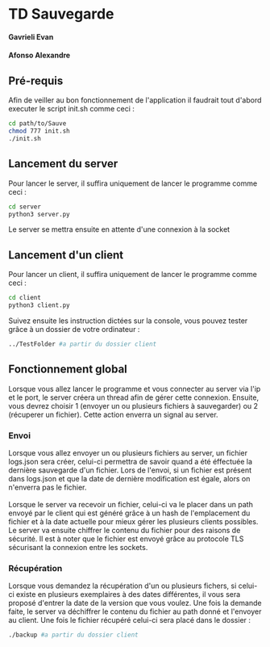 # TD Sauvegarde
#### Gavrieli Evan
#### Afonso Alexandre

## Pré-requis

Afin de veiller au bon fonctionnement de l'application il faudrait tout d'abord executer le script init.sh comme ceci :

``` sh
cd path/to/Sauve
chmod 777 init.sh
./init.sh
```

## Lancement du server
Pour lancer le server, il suffira uniquement de lancer le programme comme ceci :
``` sh 
cd server
python3 server.py
```
Le server se mettra ensuite en attente d'une connexion à la socket

## Lancement d'un client
Pour lancer un client, il suffira uniquement de lancer le programme comme ceci :
``` sh 
cd client
python3 client.py
```

Suivez ensuite les instruction dictées sur la console, vous pouvez tester grâce à un dossier de votre ordinateur :
``` sh
../TestFolder #a partir du dossier client
```

## Fonctionnement global

Lorsque vous allez lancer le programme et vous connecter au server via l'ip et le port, le server créera un thread afin de gérer cette connexion. Ensuite, vous devrez choisir 1 (envoyer un ou plusieurs fichiers à sauvegarder) ou 2 (récuperer un fichier). Cette action enverra un signal au server.

### Envoi

Lorsque vous allez envoyer un ou plusieurs fichiers au server, un fichier logs.json sera créer, celui-ci permettra de savoir quand a été éffectuée la dernière sauvegarde d'un fichier. Lors de l'envoi, si un fichier est présent dans logs.json et que la date de dernière modification est égale, alors on n'enverra pas le fichier. <br> <br>
Lorsque le server va recevoir un fichier, celui-ci va le placer dans un path envoyé par le client qui est généré grâce à un hash de l'emplacement du fichier et à la date actuelle pour mieux gérer les plusieurs clients possibles. Le server va ensuite chiffrer le contenu du fichier pour des raisons de sécurité. Il est à noter que le fichier est envoyé grâce au protocole TLS sécurisant la connexion entre les sockets. 

### Récupération
Lorsque vous demandez la récupération d'un ou plusieurs fichers, si celui-ci existe en plusieurs exemplaires à des dates différentes, il vous sera proposé d'entrer la date de la version que vous voulez. Une fois la demande faite, le server va déchiffrer le contenu du fichier au path donné et l'envoyer au client. Une fois le fichier récupéré celui-ci sera placé dans le dossier :
```sh
./backup #a partir du dossier client
```
